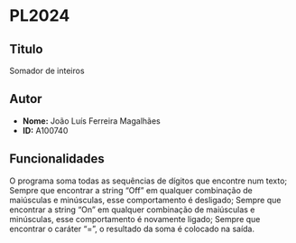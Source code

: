 # PL2024

## Titulo
Somador de inteiros

## Autor

- **Nome:** João Luís Ferreira Magalhães
- **ID:** A100740
  
## Funcionalidades

O programa soma todas as sequências de dígitos que encontre num texto;
Sempre que encontrar a string “Off” em qualquer combinação de maiúsculas e minúsculas, esse comportamento é desligado;
Sempre que encontrar a string “On” em qualquer combinação de maiúsculas e minúsculas, esse comportamento é novamente ligado;
Sempre que encontrar o caráter “=”, o resultado da soma é colocado na saída.
